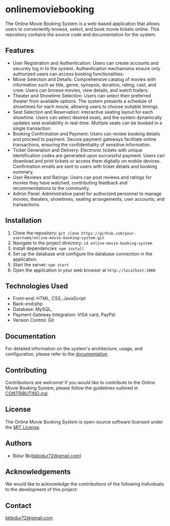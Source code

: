# onlinemoviebooking

The Online Movie Booking System is a web-based application that allows users to conveniently browse, select, and book movie tickets online. This repository contains the source code and documentation for the system.

## Features

- User Registration and Authentication: Users can create accounts and securely log in to the system. Authentication mechanisms ensure only authorized users can access booking functionalities.
- Movie Selection and Details: Comprehensive catalog of movies with information such as title, genre, synopsis, duration, rating, cast, and crew. Users can browse movies, view details, and watch trailers.
- Theater and Showtime Selection: Users can select their preferred theater from available options. The system presents a schedule of showtimes for each movie, allowing users to choose suitable timings.
- Seat Selection and Reservation: Interactive seating layout for each showtime. Users can select desired seats, and the system dynamically updates seat availability in real-time. Multiple seats can be booked in a single transaction.
- Booking Confirmation and Payment: Users can review booking details and proceed to payment. Secure payment gateways facilitate online transactions, ensuring the confidentiality of sensitive information.
- Ticket Generation and Delivery: Electronic tickets with unique identification codes are generated upon successful payment. Users can download and print tickets or access them digitally on mobile devices. Confirmation emails are sent to users with ticket details and booking summary.
- User Reviews and Ratings: Users can post reviews and ratings for movies they have watched, contributing feedback and recommendations to the community.
- Admin Panel: Administrative panel for authorized personnel to manage movies, theaters, showtimes, seating arrangements, user accounts, and transactions.

## Installation

1. Clone the repository: `git clone https://github.com/your-username/online-movie-booking-system.git`
2. Navigate to the project directory: `cd online-movie-booking-system`
3. Install dependencies: `npm install`
4. Set up the database and configure the database connection in the application.
5. Start the server: `npm start`
6. Open the application in your web browser at `http://localhost:3000`

## Technologies Used

- Front-end: HTML, CSS, JavaScript
- Back-end:php
- Database: MySQL, 
- Payment Gateway Integration: VISA card, PayPal
- Version Control: Git

## Documentation

For detailed information on the system's architecture, usage, and configuration, please refer to the [documentation](/docs).

## Contributing

Contributions are welcome! If you would like to contribute to the Online Movie Booking System, please follow the guidelines outlined in [CONTRIBUTING.md](CONTRIBUTING.md).

## License

The Online Movie Booking System is open-source software licensed under the [MIT License](LICENSE).

## Authors

- Bidur Bk(bkbidur72@gmail.com)

## Acknowledgements

We would like to acknowledge the contributions of the following individuals to the development of this project:


## Contact

bkbidur72@gmail.com
